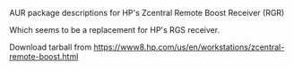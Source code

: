 AUR package descriptions for HP's Zcentral Remote Boost Receiver (RGR)

Which seems to be a replacement for HP's RGS receiver.

Download tarball from
https://www8.hp.com/us/en/workstations/zcentral-remote-boost.html
